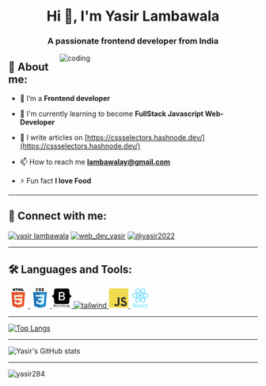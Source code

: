 <h1 align="center">Hi 👋, I'm Yasir Lambawala</h1>
<h3 align="center">A passionate frontend developer from India</h3>
<img src='https://media2.giphy.com/media/f3iwJFOVOwuy7K6FFw/giphy.gif?cid=ecf05e47ufnespy1x2655bxrahzr1fks8fhsiopwq34ow1f7&rid=giphy.gif&ct=g' alt='coding' width='400' align='right' />

## 🤗 About me:

- 🌱 I’m a **Frontend developer**

- 🔭 I'm currently learning to become **FullStack Javascript Web-Developer**

- 📝 I write articles on [https://cssselectors.hashnode.dev/](https://cssselectors.hashnode.dev/)

- 📫 How to reach me **lambawalay@gmail.com**

- ⚡ Fun fact **I love Food**

---

## 📡 Connect with me:

<p align="left">
<a href="https://www.linkedin.com/in/yasir-lambawala-2b216a1b9/" target="blank"><img align="center" src="https://raw.githubusercontent.com/rahuldkjain/github-profile-readme-generator/master/src/images/icons/Social/linked-in-alt.svg" alt="yasir lambawala" height="30" width="40" /></a>
<a href="https://instagram.com/web_dev_yasir" target="blank"><img align="center" src="https://raw.githubusercontent.com/rahuldkjain/github-profile-readme-generator/master/src/images/icons/Social/instagram.svg" alt="web_dev_yasir" height="30" width="40" /></a>
<a href="https://hashnode.com/@yasir2022" target="blank"><img align="center" src="https://raw.githubusercontent.com/rahuldkjain/github-profile-readme-generator/master/src/images/icons/Social/hashnode.svg" alt="@yasir2022" height="30" width="40" /></a>
</p>

---

## 🛠️ Languages and Tools:
<div align="left"> <a href="https://www.w3.org/html/" target="_blank" rel="noreferrer"> <img src="https://raw.githubusercontent.com/devicons/devicon/master/icons/html5/html5-original-wordmark.svg" alt="html5" width="40" height="40"/> </a> <a href="https://www.w3schools.com/css/" target="_blank" rel="noreferrer"> <img src="https://raw.githubusercontent.com/devicons/devicon/master/icons/css3/css3-original-wordmark.svg" alt="css3" width="40" height="40"/> </a> <a href="https://getbootstrap.com" target="_blank" rel="noreferrer"> <img src="https://raw.githubusercontent.com/devicons/devicon/master/icons/bootstrap/bootstrap-plain-wordmark.svg" alt="bootstrap" width="40" height="40"/> </a> <a href="https://tailwindcss.com/" target="_blank" rel="noreferrer"> <img src="https://www.vectorlogo.zone/logos/tailwindcss/tailwindcss-icon.svg" alt="tailwind" width="40" height="40"/> </a> <a href="https://developer.mozilla.org/en-US/docs/Web/JavaScript" target="_blank" rel="noreferrer"> <img src="https://raw.githubusercontent.com/devicons/devicon/master/icons/javascript/javascript-original.svg" alt="javascript" width="40" height="40"/> </a> <a href="https://reactjs.org/" target="_blank" rel="noreferrer"> <img src="https://raw.githubusercontent.com/devicons/devicon/master/icons/react/react-original-wordmark.svg" alt="react" width="40" height="40"/> </a> </div>

---

[![Top Langs](https://github-readme-stats.vercel.app/api/top-langs/?username=yasir284&show=javascript,html,css&theme=radical)](https://github.com/anuraghazra/github-readme-stats)

---

![Yasir's GitHub stats](https://github-readme-stats.vercel.app/api?username=yasir284&show_icons=true&theme=radical)

---

<div><img  src="https://github-readme-streak-stats.herokuapp.com/?user=yasir284&theme=radical" alt="yasir284" /></div>
